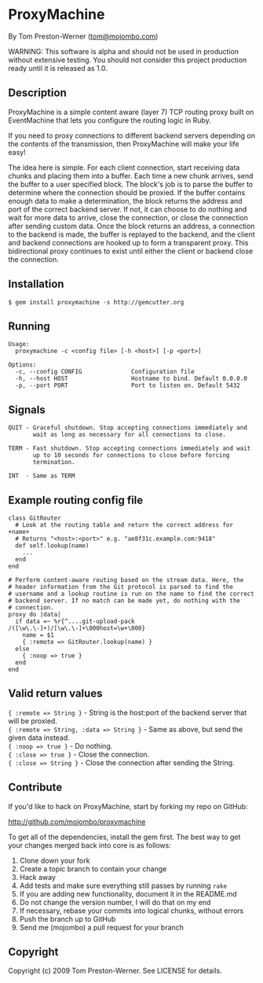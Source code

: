 ProxyMachine
============

By Tom Preston-Werner (tom@mojombo.com)

WARNING: This software is alpha and should not be used in production without
extensive testing. You should not consider this project production ready until
it is released as 1.0.


Description
-----------

ProxyMachine is a simple content aware (layer 7) TCP routing proxy built on
EventMachine that lets you configure the routing logic in Ruby.

If you need to proxy connections to different backend servers depending on the
contents of the transmission, then ProxyMachine will make your life easy!

The idea here is simple. For each client connection, start receiving data
chunks and placing them into a buffer. Each time a new chunk arrives, send the
buffer to a user specified block. The block's job is to parse the buffer to
determine where the connection should be proxied. If the buffer contains
enough data to make a determination, the block returns the address and port of
the correct backend server. If not, it can choose to do nothing and wait for
more data to arrive, close the connection, or close the connection after
sending custom data. Once the block returns an address, a connection to the
backend is made, the buffer is replayed to the backend, and the client and
backend connections are hooked up to form a transparent proxy. This
bidirectional proxy continues to exist until either the client or backend
close the connection.


Installation
------------

    $ gem install proxymachine -s http://gemcutter.org


Running
-------

    Usage:
      proxymachine -c <config file> [-h <host>] [-p <port>]

    Options:
      -c, --config CONFIG              Configuration file
      -h, --host HOST                  Hostname to bind. Default 0.0.0.0
      -p, --port PORT                  Port to listen on. Default 5432


Signals
-------

    QUIT - Graceful shutdown. Stop accepting connections immediately and
           wait as long as necessary for all connections to close.

    TERM - Fast shutdown. Stop accepting connections immediately and wait
           up to 10 seconds for connections to close before forcing
           termination.

    INT  - Same as TERM


Example routing config file
---------------------------

    class GitRouter
      # Look at the routing table and return the correct address for +name+
      # Returns "<host>:<port>" e.g. "ae8f31c.example.com:9418"
      def self.lookup(name)
        ...
      end
    end

    # Perform content-aware routing based on the stream data. Here, the
    # header information from the Git protocol is parsed to find the 
    # username and a lookup routine is run on the name to find the correct
    # backend server. If no match can be made yet, do nothing with the
    # connection.
    proxy do |data|
      if data =~ %r{^....git-upload-pack /([\w\.\-]+)/[\w\.\-]+\000host=\w+\000}
        name = $1
        { :remote => GitRouter.lookup(name) }
      else
        { :noop => true }
      end
    end


Valid return values
-------------------

`{ :remote => String }` - String is the host:port of the backend server that will be proxied.  
`{ :remote => String, :data => String }` - Same as above, but send the given data instead.  
`{ :noop => true }` - Do nothing.  
`{ :close => true }` - Close the connection.  
`{ :close => String }` - Close the connection after sending the String.  


Contribute
----------

If you'd like to hack on ProxyMachine, start by forking my repo on GitHub:

http://github.com/mojombo/proxymachine

To get all of the dependencies, install the gem first. The best way to get
your changes merged back into core is as follows:

1. Clone down your fork
1. Create a topic branch to contain your change
1. Hack away
1. Add tests and make sure everything still passes by running `rake`
1. If you are adding new functionality, document it in the README.md
1. Do not change the version number, I will do that on my end
1. If necessary, rebase your commits into logical chunks, without errors
1. Push the branch up to GitHub
1. Send me (mojombo) a pull request for your branch


Copyright
---------

Copyright (c) 2009 Tom Preston-Werner. See LICENSE for details.